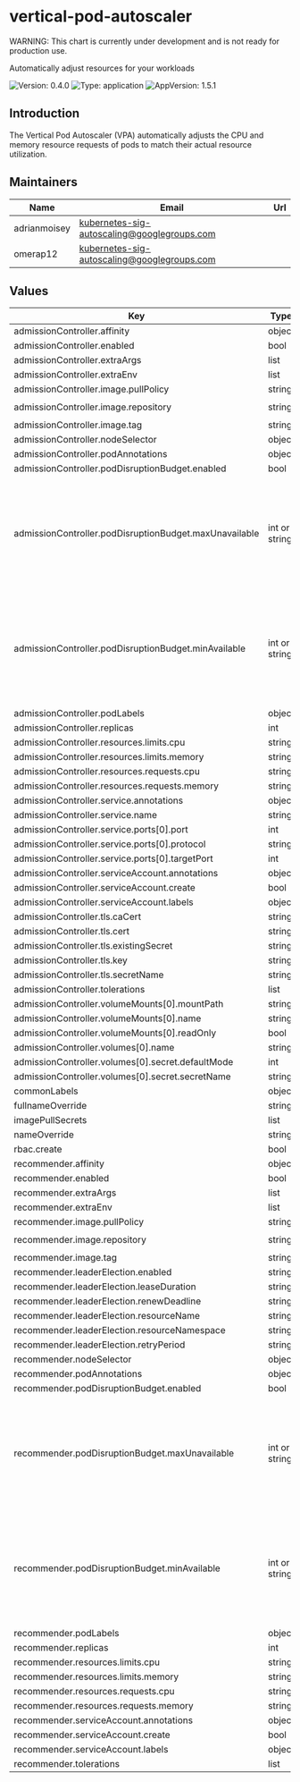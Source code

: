 # vertical-pod-autoscaler

WARNING: This chart is currently under development and is not ready for production use.

Automatically adjust resources for your workloads

![Version: 0.4.0](https://img.shields.io/badge/Version-0.4.0-informational?style=flat-square)
![Type: application](https://img.shields.io/badge/Type-application-informational?style=flat-square)
![AppVersion: 1.5.1](https://img.shields.io/badge/AppVersion-1.5.1-informational?style=flat-square)

## Introduction
The Vertical Pod Autoscaler (VPA) automatically adjusts the CPU and memory resource requests of pods to match their actual resource utilization.

## Maintainers

| Name | Email | Url |
| ---- | ------ | --- |
| adrianmoisey | <kubernetes-sig-autoscaling@googlegroups.com> |  |
| omerap12 | <kubernetes-sig-autoscaling@googlegroups.com> |  |

## Values

| Key | Type | Default | Description |
|-----|------|---------|-------------|
| admissionController.affinity | object | `{}` |  |
| admissionController.enabled | bool | `true` |  |
| admissionController.extraArgs | list | `[]` |  |
| admissionController.extraEnv | list | `[]` |  |
| admissionController.image.pullPolicy | string | `"IfNotPresent"` |  |
| admissionController.image.repository | string | `"registry.k8s.io/autoscaling/vpa-admission-controller"` |  |
| admissionController.image.tag | string | `nil` |  |
| admissionController.nodeSelector | object | `{}` |  |
| admissionController.podAnnotations | object | `{}` |  |
| admissionController.podDisruptionBudget.enabled | bool | `true` |  |
| admissionController.podDisruptionBudget.maxUnavailable | int or string | `nil` | Maximum number/percentage of pods that can be unavailable after the eviction. IMPORTANT: You can specify either 'minAvailable' or 'maxUnavailable', but not both. |
| admissionController.podDisruptionBudget.minAvailable | int or string | `1` | Minimum number/percentage of pods that must be available after the eviction. IMPORTANT: You can specify either 'minAvailable' or 'maxUnavailable', but not both. |
| admissionController.podLabels | object | `{}` |  |
| admissionController.replicas | int | `2` |  |
| admissionController.resources.limits.cpu | string | `"200m"` |  |
| admissionController.resources.limits.memory | string | `"500Mi"` |  |
| admissionController.resources.requests.cpu | string | `"50m"` |  |
| admissionController.resources.requests.memory | string | `"200Mi"` |  |
| admissionController.service.annotations | object | `{}` |  |
| admissionController.service.name | string | `"vpa-webhook"` |  |
| admissionController.service.ports[0].port | int | `443` |  |
| admissionController.service.ports[0].protocol | string | `"TCP"` |  |
| admissionController.service.ports[0].targetPort | int | `8000` |  |
| admissionController.serviceAccount.annotations | object | `{}` |  |
| admissionController.serviceAccount.create | bool | `true` |  |
| admissionController.serviceAccount.labels | object | `{}` |  |
| admissionController.tls.caCert | string | `""` |  |
| admissionController.tls.cert | string | `""` |  |
| admissionController.tls.existingSecret | string | `""` |  |
| admissionController.tls.key | string | `""` |  |
| admissionController.tls.secretName | string | `"vpa-tls-certs"` |  |
| admissionController.tolerations | list | `[]` |  |
| admissionController.volumeMounts[0].mountPath | string | `"/etc/tls-certs"` |  |
| admissionController.volumeMounts[0].name | string | `"tls-certs"` |  |
| admissionController.volumeMounts[0].readOnly | bool | `true` |  |
| admissionController.volumes[0].name | string | `"tls-certs"` |  |
| admissionController.volumes[0].secret.defaultMode | int | `420` |  |
| admissionController.volumes[0].secret.secretName | string | `"vpa-tls-certs"` |  |
| commonLabels | object | `{}` |  |
| fullnameOverride | string | `nil` |  |
| imagePullSecrets | list | `[]` |  |
| nameOverride | string | `nil` |  |
| rbac.create | bool | `true` |  |
| recommender.affinity | object | `{}` |  |
| recommender.enabled | bool | `true` |  |
| recommender.extraArgs | list | `[]` |  |
| recommender.extraEnv | list | `[]` |  |
| recommender.image.pullPolicy | string | `"IfNotPresent"` |  |
| recommender.image.repository | string | `"registry.k8s.io/autoscaling/vpa-recommender"` |  |
| recommender.image.tag | string | `nil` |  |
| recommender.leaderElection.enabled | string | `nil` |  |
| recommender.leaderElection.leaseDuration | string | `"15s"` |  |
| recommender.leaderElection.renewDeadline | string | `"10s"` |  |
| recommender.leaderElection.resourceName | string | `"vpa-recommender-lease"` |  |
| recommender.leaderElection.resourceNamespace | string | `""` |  |
| recommender.leaderElection.retryPeriod | string | `"2s"` |  |
| recommender.nodeSelector | object | `{}` |  |
| recommender.podAnnotations | object | `{}` |  |
| recommender.podDisruptionBudget.enabled | bool | `true` |  |
| recommender.podDisruptionBudget.maxUnavailable | int or string | `nil` | Maximum number/percentage of pods that can be unavailable after the eviction. IMPORTANT: You can specify either 'minAvailable' or 'maxUnavailable', but not both. |
| recommender.podDisruptionBudget.minAvailable | int or string | `1` | Minimum number/percentage of pods that must be available after the eviction. IMPORTANT: You can specify either 'minAvailable' or 'maxUnavailable', but not both. |
| recommender.podLabels | object | `{}` |  |
| recommender.replicas | int | `2` |  |
| recommender.resources.limits.cpu | string | `"200m"` |  |
| recommender.resources.limits.memory | string | `"1000Mi"` |  |
| recommender.resources.requests.cpu | string | `"50m"` |  |
| recommender.resources.requests.memory | string | `"500Mi"` |  |
| recommender.serviceAccount.annotations | object | `{}` |  |
| recommender.serviceAccount.create | bool | `true` |  |
| recommender.serviceAccount.labels | object | `{}` |  |
| recommender.tolerations | list | `[]` |  |
